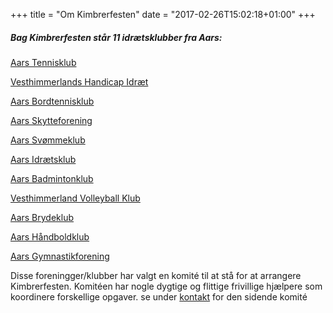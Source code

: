 +++
title = "Om Kimbrerfesten"
date = "2017-02-26T15:02:18+01:00"
+++

##### Bag Kimbrerfesten står 11 idrætsklubber fra Aars:

[Aars Tennisklub](http://www.aarstennisklub.dk/)

[Vesthimmerlands Handicap Idræt](http://foreningsportalen.vesthimmerland.dk/side.asp?wkid=9958&side=2&debtorinfoid=158)

[Aars Bordtennisklub](http://foreningsportalen.vesthimmerland.dk/side.asp?wkid=9958&side=2&debtorinfoid=10)

[Aars Skytteforening](http://foreningsportalen.vesthimmerland.dk/side.asp?wkid=9958&side=2&debtorinfoid=24)

[Aars Svømmeklub](http://aars-svommeklub.dk)

[Aars Idrætsklub](http://www.aarsik.dk/)

[Aars Badmintonklub](http://www.aarsbadmintonklub.dk)

[Vesthimmerland Volleyball Klub](http://www.vesthimmerlands-vk.klub-modul.dk)

[Aars Brydeklub](http://www.aars-brydeklub.dk/)

[Aars Håndboldklub](http://www.aarshk.dk/)

[Aars Gymnastikforening](http://aarsgymnastikforening.dk)

Disse foreningger/klubber har valgt en komité til at stå for at arrangere Kimbrerfesten. Komitéen har nogle dygtige og flittige frivillige hjælpere som koordinere forskellige opgaver. se under [kontakt](http://localhost:1313/hugo/public/contact/) for den sidende komité